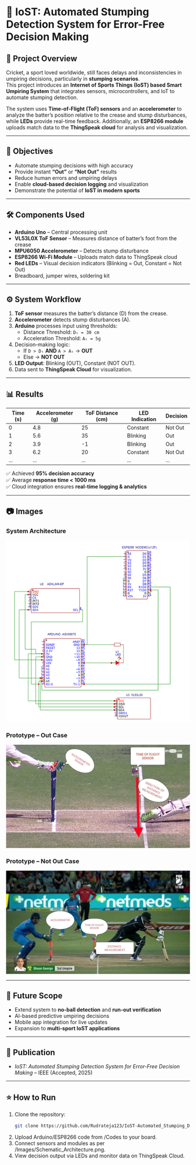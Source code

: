 # 🏏 IoST: Automated Stumping Detection System for Error-Free Decision Making

## 📌 Project Overview
Cricket, a sport loved worldwide, still faces delays and inconsistencies in umpiring decisions, particularly in **stumping scenarios**.  
This project introduces an **Internet of Sports Things (IoST) based Smart Umpiring System** that integrates sensors, microcontrollers, and IoT to automate stumping detection.  

The system uses **Time-of-Flight (ToF) sensors** and an **accelerometer** to analyze the batter’s position relative to the crease and stump disturbances, while **LEDs** provide real-time feedback. Additionally, an **ESP8266 module** uploads match data to the **ThingSpeak cloud** for analysis and visualization.

---

## 🎯 Objectives
- Automate stumping decisions with high accuracy  
- Provide instant **“Out”** or **“Not Out”** results  
- Reduce human errors and umpiring delays  
- Enable **cloud-based decision logging** and visualization  
- Demonstrate the potential of **IoST in modern sports**  

---

## 🛠️ Components Used
- **Arduino Uno** – Central processing unit  
- **VL53L0X ToF Sensor** – Measures distance of batter’s foot from the crease  
- **MPU6050 Accelerometer** – Detects stump disturbance  
- **ESP8266 Wi-Fi Module** – Uploads match data to ThingSpeak cloud  
- **Red LEDs** – Visual decision indicators (Blinking = Out, Constant = Not Out)  
- Breadboard, jumper wires, soldering kit  

---

## ⚙️ System Workflow
1. **ToF sensor** measures the batter’s distance (D) from the crease.  
2. **Accelerometer** detects stump disturbances (A).  
3. **Arduino** processes input using thresholds:  
   - Distance Threshold: `Dₜ = 30 cm`  
   - Acceleration Threshold: `Aₜ = 5g`  
4. Decision-making logic:  
   - If `D > Dₜ` **AND** `A > Aₜ` → **OUT**  
   - Else → **NOT OUT**  
5. **LED Output**: Blinking (OUT), Constant (NOT OUT).  
6. Data sent to **ThingSpeak Cloud** for visualization.  

---

## 📊 Results
| Time (s) | Accelerometer (g) | ToF Distance (cm) | LED Indication | Decision |
|----------|-------------------|-------------------|----------------|----------|
| 0        | 4.8               | 25                | Constant       | Not Out  |
| 1        | 5.6               | 35                | Blinking       | Out      |
| 2        | 3.9               | -1                | Blinking       | Out      |
| 3        | 6.2               | 20                | Constant       | Not Out  |
| ...      | ...               | ...               | ...            | ...      |

✅ Achieved **95% decision accuracy**  
✅ Average **response time < 1000 ms**  
✅ Cloud integration ensures **real-time logging & analytics**  

---

## 📷 Images
### System Architecture
![System Architecture](Images/Schematic_Architecture.png)

### Prototype – Out Case
![Stumping Out](Images/StumpOut.jpg)

### Prototype – Not Out Case
![Stumping Not Out](Images/StumpNotOut.jpg)

---

## 🚀 Future Scope
- Extend system to **no-ball detection** and **run-out verification**  
- AI-based predictive umpiring decisions  
- Mobile app integration for live updates  
- Expansion to **multi-sport IoST applications**  

---

## 📄 Publication
- *IoST: Automated Stumping Detection System for Error-Free Decision Making* – IEEE (Accepted, 2025)

---

## ⭐ How to Run
1. Clone the repository:
    ```bash
   git clone https://github.com/Rudrateja123/IoST-Automated_Stumping_Detection_System_for_Error-Free_Decision_Making.git
2. Upload Arduino/ESP8266 code from /Codes to your board.
3. Connect sensors and modules as per /Images/Schematic_Architecture.png.
4. View decision output via LEDs and monitor data on ThingSpeak Cloud.
